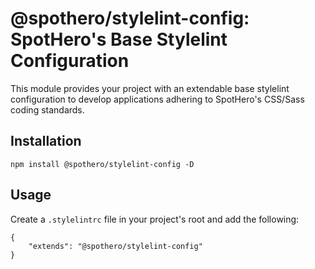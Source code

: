 # @spothero/stylelint-config: SpotHero's Base Stylelint Configuration
This module provides your project with an extendable base stylelint configuration to develop applications adhering to SpotHero's CSS/Sass coding standards.

## Installation
`npm install @spothero/stylelint-config -D`

## Usage
Create a `.stylelintrc` file in your project's root and add the following:

```
{
    "extends": "@spothero/stylelint-config"
}
```
